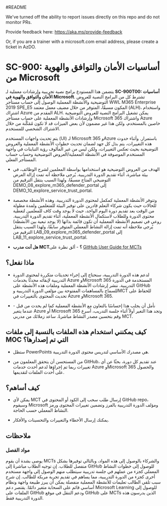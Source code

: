 #README

We've turned off the ability to report issues directly on this repo and do not monitor PRs.

Provide feedback here: https://aka.ms/provide-feedback

Or, if you are a trainer with a microsoft.com email address, please create a ticket in AzDO.

# SC-900: أساسيات الأمان والتوافق والهوية من Microsoft

يتضمن هذا المستودع برامج نصية تجريبية وإرشادات معملية لـ **SC-900T00: أساسيات الأمان والتوافق والهوية في Microsoft**.  تشترط كل من البرامج النصية للعروض التوضيحية والأنشطة المعملية الوصول إلى حساب مستأجر WWL M365 Enterprise 2019 SPE_E5 المكون مسبقًا، المتوفر من خلال مضيف معمل معتمد (ALH)، واستخدام اشتراك Azure المقدم من ALH. يمكن تشغيل البرامج النصية للعروض التوضيحية وإرشادات الأنشطة المعملية على حساب مستأجر Microsoft 365 واشتراك Azure خاصين بالمستخدم، ولكن هذا غير مضمون لأن بعض الميزات قد لا تكون مُمَكَّنة من خلال الاشتراك الشخصي للمستخدم.

يتم تحديث واجهات المستخدم (UI) لـ Microsoft 365 وAzure باستمرار.  وأثناء حدوث هذه التغييرات، يتم بذل كل جهد لضمان تحديث خطوات الأنشطة المعملية والعروض التوضيحية بحيث تعكس التغييرات، ولكن ليس من غير المألوف رؤية التباينات في واجهة المستخدم الموصوفة في الأنشطة المعملية/العروض التوضيحية وحساب حساب المستأجر الفعلي. 

- الهدف من العروض التوضيحية هو استخدامها بواسطة المعلمين لشرح الوظائف، في بيئة مباشرة، أثناء تقديم الدورة التدريبية.  يُرجى ملاحظة أنه تمت إزالة العرض التوضيحي المتاح مسبقًا، ولهذا السبب ينتقل الترقيم من DEMO_08_explore_m365_defender_portal إلى DEMO_10_explore_service_trust_portal.

- وتتوفر الأنشطة المعملية كمكمل لمحتوى الدورة التدريبية. وهذه الأنشطة مخصصة للحالات حيث يكون شركاء التعلم قادرين على توفير البيئة للمتعلمين ولمدة مطولة من الوقت بعد تقديم دورة اليوم الواحد، حيث لا يوجد وقت كاف للمعلمين لتغطية محتوى الدورة وللطلاب لاستكمال الأنشطة المعملية، أثناء تقديم الدورة التدريبية. روعي في تصميم الأنشطة المعملية أن تكون قائمة بذاتها (لا يوجد تبعية بين الأنشطة)  يُرجى ملاحظة أنه تمت إزالة النشاط المعملي المتوفر سابقًا، ولهذا السبب ينتقل الترقيم من LAB_09_explore_m365_defender_portal إلى LAB_11_explore_service_trust_portal.

- **هل أنت مدرب MCT؟** - ألق نظرة على [GitHub User Guide for MCTs](https://microsoftlearning.github.io/MCT-User-Guide/)


## ماذا نفعل؟

- لدعم هذه الدورة التدريبية، سنحتاج إلى إجراء تحديثات متكررة لمحتوى الدورة التدريبية لإبقائه محدثًا بخدمات Azure وMicrosoft 365 المستخدمة في الدورة التدريبية.  ننشر إرشادات الأنشطة المعملية وملفات هذه الأنشطة على GitHub للسماح بالمساهمات المفتوحة بين مؤلفي الدورة التدريبية وMCT للحفاظ على تحديث المحتوى بالتغييرات في Azure وMicrosoft 365.

- نأمل أن يجلب هذا إحساسًا بالتعاون مع الأنشطة المعملية كما لم يحدث من قبل - عندما يتغير Azure أو Microsoft 365 وتجد هذا التغير أولاً أثناء جلسة التدريب، أسرع وقم بتحسين مصدر النشاط مباشرةً.  ساعد زملائك من مدربي MCT.

## كيف يمكنني استخدام هذه الملفات بالنسبة إلى ملفات MOC التي تم إصدارها؟

- ستظل PowerPoints هي مصدرك الأساسي لتدريس محتوى الدورة التدريبية.

- من المستحسن أن يتحقق المعلمون من GitHub، عند تقديم كل دورة، بحثًا عن أي تغييرات ربما تم إجراؤها لدعم أحدث خدمات Azure وMicrosoft 365 والحصول على أحدث الملفات لتقديمها.

## كيف أساهم؟

- يمكن لأي MCT إرسال طلب سحب إلى الكود أو المحتوى في GitHub repo، وسيقوم Microsoft ومؤلف الدورة التدريبية بالفرز وتضمين تغييرات المحتوى ورمز النشاط المعملي حسب الحاجة.

- يمكنك إرسال الأخطاء والتغييرات والتحسينات والأفكار.  

## ملاحظات

### مواد الفصل

يوصى بشدة أن يقوم MCTs والشركاء بالوصول إلى هذه المواد، وبالتالي توفيرها بشكل منفصل للطلاب.  إن توجيه الطلاب مباشرةً إلى GitHub للوصول إلى خطوات النشاط المعملي كجزء من عملهم في جلسة تدريبية سيتطلب منهم الوصول إلى واجهة مستخدم أخرى كجزء من الدورة التدريبية، مما يساهم في تقديم تجربة مربكة للطالب. إن شرح سبب تلقي الطالب تعليمات للأنشطة المعملية منفصلة يمكن أن يبرز طبيعة واجهة ونظام أساسي قائم على السحابة متغير دائمًا. يقتصر دعم Microsoft Learning للوصول إلى الملفات على GitHub ودعم التنقل في موقع GitHub على MCTs الذين يدرسون هذه الدورة التدريبية فقط.
